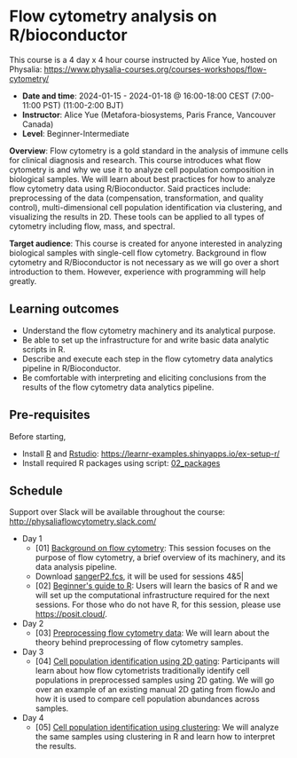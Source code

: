 # Flow cytometry analysis on R/bioconductor

This course is a 4 day x 4 hour course instructed by Alice Yue, hosted on Physalia: https://www.physalia-courses.org/courses-workshops/flow-cytometry/

- **Date and time**: 2024-01-15 - 2024-01-18 @ 16:00-18:00 CEST (7:00-11:00 PST) (11:00-2:00 BJT)
- **Instructor**: Alice Yue (Metafora-biosystems, Paris France, Vancouver Canada)
- **Level**: Beginner-Intermediate

**Overview**: Flow cytometry is a gold standard in the analysis of immune cells for clinical diagnosis and research. This course introduces what flow cytometry is and why we use it to analyze cell population composition in biological samples. We will learn about best practices for how to analyze flow cytometry data using R/Bioconductor. Said practices include: preprocessing of the data (compensation, transformation, and quality control), multi-dimensional cell population identification via clustering, and visualizing the results in 2D. These tools can be applied to all types of cytometry including flow, mass, and spectral.

**Target audience**: This course is created for anyone interested in analyzing biological samples with single-cell flow cytometry. Background in flow cytometry and R/Bioconductor is not necessary as we will go over a short introduction to them. However, experience with programming will help greatly.

## Learning outcomes

- Understand the flow cytometry machinery and its analytical purpose.
- Be able to set up the infrastructure for and write basic data analytic scripts in R.
- Describe and execute each step in the flow cytometry data analytics pipeline in R/Bioconductor.
- Be comfortable with interpreting and eliciting conclusions from the results of the flow cytometry data analytics pipeline.

## Pre-requisites

Before starting,

- Install [R](https://www.r-project.org/) and [Rstudio](https://www.rstudio.com/categories/rstudio-ide/): https://learnr-examples.shinyapps.io/ex-setup-r/
- Install required R packages using script: [02_packages](02_packages.R)

## Schedule

Support over Slack will be available throughout the course: http://physaliaflowcytometry.slack.com/

- Day 1
    - [01] [Background on flow cytometry](https://docs.google.com/presentation/d/1qkEWJLE6fFMY-fGJ1V7cxGwj2TlhV8ybRnwtupt3O7o/edit?usp=drive_link): This session focuses on the purpose of flow cytometry, a brief overview of its machinery, and its data analysis pipeline.
    - Download [sangerP2.fcs](https://drive.google.com/file/d/1PpSM93GTj9zejVDZzD89_k3sx7Lc-TQl/view?usp=sharing), it will be used for sessions 4\&5| 
    - [02] [Beginner's guide to R](https://docs.google.com/presentation/d/1oPUWVpwM1-60sFgXknvmElf8yqwHsxnLGJIOeUEWtVs/edit?usp=drive_link): Users will learn the basics of R and we will set up the computational infrastructure required for the next sessions. For those who do not have R, for this session, please use https://posit.cloud/.
- Day 2
    - [03] [Preprocessing flow cytometry data](https://docs.google.com/presentation/d/1HC29MJrkoxpMI59Ezz6yABd1xVn_ZyOjv_SpesqVRKo/edit?usp=sharing): We will learn about the theory behind preprocessing of flow cytometry samples.
- Day 3
    - [04] [Cell population identification using 2D gating](https://docs.google.com/presentation/d/18mVxUs6g5fCtY68M-S_wVcV2qqm4dsp9yMjiaqLHOe0/edit?usp=drive_link): Participants will learn about how flow cytometrists traditionally identify cell populations in preprocessed samples using 2D gating. We will go over an example of an existing manual 2D gating from flowJo and how it is used to compare cell population abundances across samples.
- Day 4
    - [05] [Cell population identification using clustering](https://docs.google.com/presentation/d/1Hc1-azirEF6bsODBX_G3uehJ7hWcHmaAv68hUMtIn_Y/edit?usp=drive_link): We will analyze the same samples using clustering in R and learn how to interpret the results.